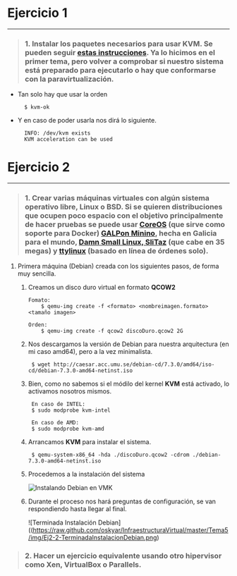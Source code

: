 # Ejercicio 1
-------------

> ### 1. Instalar los paquetes necesarios para usar KVM. Se pueden seguir [estas instrucciones](https://wiki.debian.org/KVM#Installation). Ya lo hicimos en el primer tema, pero volver a comprobar si nuestro sistema está preparado para ejecutarlo o hay que conformarse con la paravirtualización.

* Tan solo hay que usar la orden 

		$ kvm-ok

* Y en caso de poder usarla nos dirá lo siguiente.

		INFO: /dev/kvm exists
		KVM acceleration can be used



# Ejercicio 2
-------------

> ### 1. Crear varias máquinas virtuales con algún sistema operativo libre, Linux o BSD. Si se quieren distribuciones que ocupen poco espacio con el objetivo principalmente de hacer pruebas se puede usar [CoreOS](http://coreos.com/) (que sirve como soporte para Docker) [GALPon Minino](http://minino.galpon.org/en), hecha en Galicia para el mundo, [Damn Small Linux, SliTaz](http://www.damnsmalllinux.org/download.html) (que cabe en 35 megas) y [ttylinux](http://ttylinux.net/) (basado en línea de órdenes solo). 

1. Primera máquina (Debian) creada con los siguientes pasos, de forma muy sencilla.

	1. Creamos un disco duro virtual en formato **QCOW2**

		~~~
		Fomato:
			$ qemu-img create -f <formato> <nombreimagen.formato> <tamaño imagen>

        Orden:
			$ qemu-img create -f qcow2 discoDuro.qcow2 2G
		~~~

	2. Nos descargamos la versión de Debian para nuestra arquitectura (en mi caso amd64), pero a la vez minimalista.

			$ wget http://caesar.acc.umu.se/debian-cd/7.3.0/amd64/iso-cd/debian-7.3.0-amd64-netinst.iso

	3. Bien, como no sabemos si el módilo del kernel **KVM** está activado, lo activamos nosotros mismos.

        	En caso de INTEL:
    		$ sudo modprobe kvm-intel

            En caso de AMD:
            $ sudo modprobe kvm-amd

	4. Arrancamos **KVM** para instalar el sistema.

			$ qemu-system-x86_64 -hda ./discoDuro.qcow2 -cdrom ./debian-7.3.0-amd64-netinst.iso

	5. Procedemos a la instalación del sistema

		![Instalando Debian en VMK](https://raw.github.com/oskyar/InfraestructuraVirtual/master/Tema5/img/Ej2-1-InstalandoDebianVMK.png)
        
    6. Durante el proceso nos hará preguntas de configuración, se van respondiendo hasta llegar al final.
    	
        ![Terminada Instalación Debian]((https://raw.github.com/oskyar/InfraestructuraVirtual/master/Tema5/img/Ej2-2-TerminadaInstalacionDebian.png)


> ### 2. Hacer un ejercicio equivalente usando otro hipervisor como Xen, VirtualBox o Parallels.